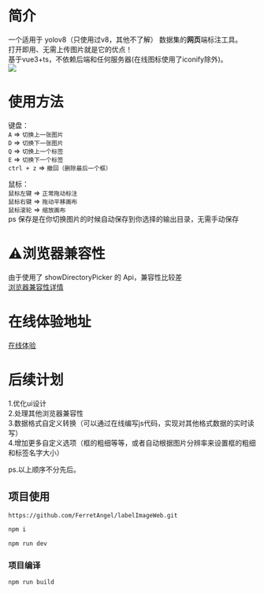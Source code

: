 # 简介
一个适用于 yolov8（只使用过v8，其他不了解） 数据集的**网页**端标注工具。<br>
打开即用、无需上传图片就是它的优点！<br>
基于vue3+ts，不依赖后端和任何服务器(在线图标使用了iconify除外)。<br>
![](https://ferret.icu/api/file/WEBP_79BBDC92F33.webp)<br>
# 使用方法
键盘：  
`A` => `切换上一张图片`  
`D` => `切换下一张图片`  
`Q` => `切换上一个标签`  
`E` => `切换下一个标签`  
`ctrl + z` => `撤回（删除最后一个框）`  
  
 鼠标：  
`鼠标左键` => `正常拖动标注`  
`鼠标右键` => `拖动平移画布`  
`鼠标滚轮` => `缩放画布`  
ps 保存是在你切换图片的时候自动保存到你选择的输出目录，无需手动保存  
# ⚠浏览器兼容性
 由于使用了 showDirectoryPicker 的 Api，兼容性比较差  
[浏览器兼容性详情](https://developer.mozilla.org/zh-CN/docs/Web/API/Window/showDirectoryPicker#%E6%B5%8F%E8%A7%88%E5%99%A8%E5%85%BC%E5%AE%B9%E6%80%A7)
# 在线体验地址
[在线体验](https://ferretangel.github.io/labelImageWeb/)
# 后续计划
1.优化ui设计  
2.处理其他浏览器兼容性  
3.数据格式自定义转换（可以通过在线编写js代码，实现对其他格式数据的实时读写）  
4.增加更多自定义选项（框的粗细等等，或者自动根据图片分辨率来设置框的粗细和标签名字大小）  
  
ps.以上顺序不分先后。  
## 项目使用  
```sh
https://github.com/FerretAngel/labelImageWeb.git
```
```sh
npm i
```
```sh
npm run dev
```
### 项目编译
```sh
npm run build
```
